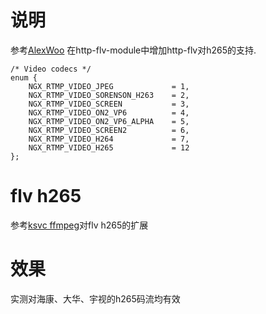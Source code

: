 
# 说明
参考[AlexWoo](https://github.com/AlexWoo/nginx-rtmp-module) 在http-flv-module中增加http-flv对h265的支持.
~~~
/* Video codecs */
enum {
    NGX_RTMP_VIDEO_JPEG             = 1,
    NGX_RTMP_VIDEO_SORENSON_H263    = 2,
    NGX_RTMP_VIDEO_SCREEN           = 3,
    NGX_RTMP_VIDEO_ON2_VP6          = 4,
    NGX_RTMP_VIDEO_ON2_VP6_ALPHA    = 5,
    NGX_RTMP_VIDEO_SCREEN2          = 6,
    NGX_RTMP_VIDEO_H264             = 7,
    NGX_RTMP_VIDEO_H265             = 12
};
~~~
# flv h265
参考[ksvc ffmpeg](https://github.com/ksvc/FFmpeg)对flv h265的扩展

# 效果
实测对海康、大华、宇视的h265码流均有效
